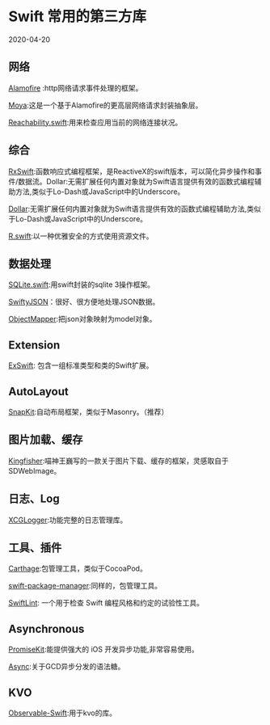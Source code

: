 <!-- README.md -->

# Swift 常用的第三方库

2020-04-20

## 网络

[Alamofire](https://github.com/Alamofire/Alamofire) :http网络请求事件处理的框架。

[Moya](https://github.com/Moya/Moya):这是一个基于Alamofire的更高层网络请求封装抽象层。

[Reachability.swift](https://github.com/ashleymills/Reachability.swift):用来检查应用当前的网络连接状况。

## 综合

[RxSwift](https://github.com/ReactiveX/RxSwift):函数响应式编程框架，是ReactiveX的swift版本，可以简化异步操作和事件/数据流。Dollar:无需扩展任何内置对象就为Swift语言提供有效的函数式编程辅助方法,类似于Lo-Dash或JavaScript中的Underscore。


[Dollar](https://github.com/ankurp/Dollar):无需扩展任何内置对象就为Swift语言提供有效的函数式编程辅助方法,类似于Lo-Dash或JavaScript中的Underscore。

[R.swift](https://github.com/mac-cain13/R.swift):以一种优雅安全的方式使用资源文件。

## 数据处理

[SQLite.swift](https://github.com/stephencelis/SQLite.swift):用swift封装的sqlite 3操作框架。

[SwiftyJSON](https://github.com/SwiftyJSON/SwiftyJSON)：很好、很方便地处理JSON数据。

[ObjectMapper](https://github.com/tristanhimmelman/ObjectMapper):把json对象映射为model对象。

## Extension

[ExSwift](https://github.com/pNre/ExSwift): 包含一组标准类型和类的Swift扩展。

## AutoLayout

[SnapKit](https://github.com/SnapKit/SnapKit):自动布局框架，类似于Masonry。（推荐）

## 图片加载、缓存

[Kingfisher](https://github.com/onevcat/Kingfisher):喵神王巍写的一款关于图片下载、缓存的框架，灵感取自于SDWebImage。

## 日志、Log

[XCGLogger](https://github.com/DaveWoodCom/XCGLogger):功能完整的日志管理库。

## 工具、插件

[Carthage](https://github.com/Carthage/Carthage):包管理工具，类似于CocoaPod。

[swift-package-manager](https://github.com/apple/swift-package-manager):同样的，包管理工具。

[SwiftLint](https://github.com/realm/SwiftLint): 一个用于检查 Swift 编程风格和约定的试验性工具。

## Asynchronous

[PromiseKit](https://link.juejin.cn/?target=https%3A%2F%2Flinks.jianshu.com%2Fgo%3Fto%3Dhttps%253A%252F%252Fgithub.com%252Fmxcl%252FPromiseKit):能提供强大的 iOS 开发异步功能,非常容易使用。

[Async](https://github.com/duemunk/Async):关于GCD异步分发的语法糖。

## KVO

[Observable-Swift](https://github.com/slazyk/Observable-Swift):用于kvo的库。


